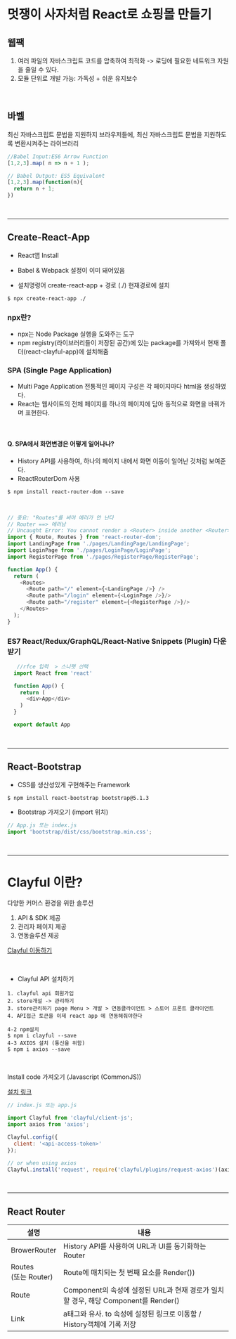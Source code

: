 # <h1>멋쟁이 사자처럼 React로 쇼핑몰 만들기</h1>

## 웹팩
1. 여러 파일의 자바스크립트 코드를 압축하여 최적화 -> 로딩에 필요한 네트워크 자원을 줄일 수 있다.
2. 모듈 단위로 개발 가능: 가독성 + 쉬운 유지보수


<br/>

## 바벨
최신 자바스크립트 문법을 지원하지 브라우저들에, 최신 자바스크립트 문법을 지원하도록 변환시켜주는 라이브러리

```js
//Babel Input:ES6 Arrow Function
[1,2,3].map( n => n + 1 );

// Babel Output: ES5 Equivalent
[1,2,3].map(function(n){
  return n + 1;
})
```
<br/>

---

## Create-React-App
- React앱 Install
- Babel & Webpack 설정이 이미 돼어있음

- 설치명령어
create-react-app + 경로 (./) 현재경로에 설치
```shell
$ npx create-react-app ./
```

### npx란?
- npx는 Node Package 실행을 도와주는 도구
- npm registry(라이브러리들이 저장된 공간)에 있는 package를 가져와서 현재 폴더(react-clayful-app)에 설치해줌



### SPA (Single Page Application)
- Multi Page Application 전통적인 페이지 구성은 각 페이지마다 html을 생성하였다.
- React는 웹사이트의 전체 페이지를 하나의 페이지에 담아 동적으로 화면을 바꿔가며 표현한다.

<br/>

#### Q. SPA에서 화면변경은 어떻게 일어나나?
- History API를 사용하여, 하나의 페이지 내에서 화면 이동이 일어난 것처럼 보여준다.
- ReactRouterDom 사용

```shell
$ npm install react-router-dom --save
```

<br/>

```js
// 중요: "Routes"를 써야 에러가 안 난다 
// Router ==> 에러남
// Uncaught Error: You cannot render a <Router> inside another <Router>. You should never have more than one in your app.
import { Route, Routes } from 'react-router-dom';
import LandingPage from './pages/LandingPage/LandingPage';
import LoginPage from './pages/LoginPage/LoginPage';
import RegisterPage from './pages/RegisterPage/RegisterPage';

function App() {
  return (
    <Routes>
      <Route path="/" element={<LandingPage />} />
      <Route path="/login" element={<LoginPage />}/>
      <Route path="/register" element={<RegisterPage />}/>
    </Routes>
  );
}
```



### ES7 React/Redux/GraphQL/React-Native Snippets (Plugin) 다운받기
```js
   //rfce 입력  > 스니팻 선택
  import React from 'react'

  function App() {
    return (
      <div>App</div>
    )
  }

  export default App
```

<br/>

---

## React-Bootstrap
- CSS를 생산성있게 구현해주는 Framework

```shell
$ npm install react-bootstrap bootstrap@5.1.3
```

- Bootstrap 가져오기 (import 위치)
```js
// App.js 또는 index.js
import 'bootstrap/dist/css/bootstrap.min.css';
```

<br/>

---


# Clayful 이란?
다양한 커머스 환경을 위한 솔루션
1. API & SDK 제공
2. 관리자 페이지 제공
3. 연동솔루션 제공

<a href="https://clayful.io" target="_blank">Clayful 이동하기</a>


<br/>

- Clayful API 설치하기

```shell
1. clayful api 회원가입
2. store개설 -> 관리하기
3. store관리하기 page Menu > 개발 > 연동클라이언트 > 스토어 프론트 클라이언트
4. API접근 토큰을 이제 react app 에 연동해줘야한다

4-2 npm설치
$ npm i clayful --save
4-3 AXIOS 설치 (통신을 위함)
$ npm i axios --save
```

<br/>

Install code 가져오기 (Javascript (CommonJS))

<a href="https://www.notion.so/ac4b1c6e6d3f4364974cd93120bf2b9d" taraget="_blank">설치 링크</a>

```js
// index.js 또는 app.js

import Clayful from 'clayful/client-js';
import axios from 'axios';

Clayful.config({
  client: '<api-access-token>'
});

// or when using axios
Clayful.install('request', require('clayful/plugins/request-axios')(axios)); // clayful에서 사용할 AXIOS연결


```



<br/>

---
## React Router

설명 | 내용
--|--
BrowerRouter | History API를 사용하여 URL과 UI를 동기화하는 Router
Routes<br>(또는 Router) |  Route에 매치되는 첫 번째 요소를 Render())
Route | Component의 속성에 설정된 URL과 현재 경로가 일치할 경우, 해당 Component를 Render()
Link | a태그와 유사. to 속성에 설정된 링크로 이동함 / History객체에 기록 저장


